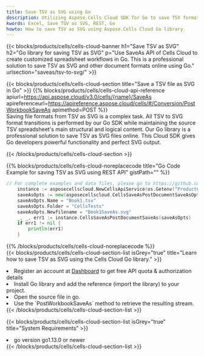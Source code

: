 ```yaml
---
title: Save TSV as SVG using Go 
description: Utilizing Aspose.Cells Cloud SDK for Go to save TSV format file as SVG format file. 
kwords: Excel, Save TSV as SVG, REST, Go
howto: How to save TSV as SVG using Aspose.Cells Cloud Go library.
---
```



{{< blocks/products/cells/cells-cloud-banner h1="Save TSV as SVG" h2="Go library for saving TSV as SVG" p="Use SaveAs API of Cells Cloud to create customized spreadsheet workflows in Go. This is a professional solution to save TSV as SVG and other document formats online using Go." urlsection="saveas/tsv-to-svg/" >}}

{{< blocks/products/cells/cells-cloud-section  title="Save a TSV file as SVG in Go" >}}
{{% blocks/products/cells/cells-cloud-api-reference  apiurl=https://api.aspose.cloud/v3.0/cells/{name}/SaveAs  apireferenceurl=https://apireference.aspose.cloud/cells/#/Conversion/PostWorkbookSaveAs  apimethod=POST %}}
<br/>
Saving file formats from TSV as SVG is a complex task. All TSV to SVG format transitions is performed by our Go SDK while maintaining the source TSV spreadsheet's main structural and logical content. Our Go library is a professional solution to save TSV as SVG files online. This Cloud SDK gives Go developers powerful functionality and perfect SVG output.

{{< /blocks/products/cells/cells-cloud-section >}}

{{% blocks/products/cells/cells-cloud-noreplacecode title="Go Code Example for saving TSV as SVG using REST API" gistPath="" %}}
  
```go
// For complete examples and data files, please go to https://github.com/aspose-cells-cloud/aspose-cells-cloud-go/
    instance := asposecellscloud.NewCellsApiService(os.Getenv("ProductClientId"), os.Getenv("ProductClientSecret"))
    saveAsOpts := new(asposecellscloud.CellsSaveAsPostDocumentSaveAsOpts)
    saveAsOpts.Name = "Book1.tsv"
    saveAsOpts.Folder = "CellsTests"
    saveAsOpts.Newfilename = "Book1SaveAs.svg"
    _, _, err1 := instance.CellsSaveAsPostDocumentSaveAs(saveAsOpts)
    if err1 != nil {
	    println(err1)
    }
```
  
{{% /blocks/products/cells/cells-cloud-noreplacecode  %}}
<br/>
{{< blocks/products/cells/cells-cloud-section-list isGrey="true"  title="Learn how to save TSV as SVG using the Cells Cloud Go library." >}}
<li>Register an account at <a href="https://dashboard.aspose.cloud/">Dashboard</a> to get free API quota & authorization details</li>
<li>Install Go library and add the reference (import the library) to your project.</li>
<li>Open the source file in go.</li>
<li>Use the `PostWorkbookSaveAs` method to retrieve the resulting stream.</li>
{{< /blocks/products/cells/cells-cloud-section-list >}}

{{< blocks/products/cells/cells-cloud-section-list isGrey="true"  title="System Requirements" >}}
<li>go version go1.13.0 or newer</li>
{{< /blocks/products/cells/cells-cloud-section-list >}}
